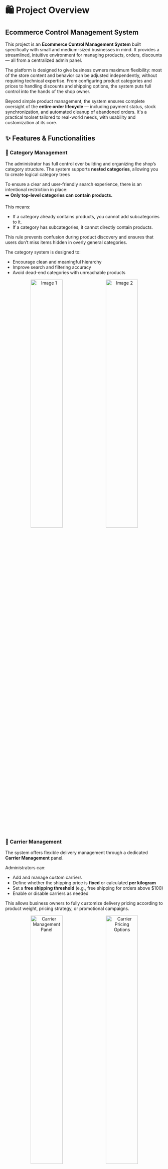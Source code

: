 # 🛍️ Project Overview
## Ecommerce Control Management System

This project is an **Ecommerce Control Management System** built specifically with small and medium-sized businesses in mind. It provides a streamlined, intuitive environment for managing products, orders, discounts — all from a centralized admin panel.

The platform is designed to give business owners maximum flexibility: most of the store content and behavior can be adjusted independently, without requiring technical expertise. From configuring product categories and prices to handling discounts and shipping options, the system puts full control into the hands of the shop owner.

Beyond simple product management, the system ensures complete oversight of the **entire order lifecycle** — including payment status, stock synchronization, and automated cleanup of abandoned orders. It's a practical toolset tailored to real-world needs, with usability and customization at its core.

## ✨ Features & Functionalities

### 📁 Category Management

The administrator has full control over building and organizing the shop’s category structure. The system supports **nested categories**, allowing you to create logical category trees

To ensure a clear and user-friendly search experience, there is an intentional restriction in place:  
➡️ **Only top-level categories can contain products.**

This means:
- If a category already contains products, you cannot add subcategories to it.
- If a category has subcategories, it cannot directly contain products.

This rule prevents confusion during product discovery and ensures that users don’t miss items hidden in overly general categories.

The category system is designed to:
- Encourage clean and meaningful hierarchy
- Improve search and filtering accuracy
- Avoid dead-end categories with unreachable products
<p align="center">
  <img src="https://github.com/user-attachments/assets/f10618b7-7f5c-49d0-b9d9-9edbd22338ad" alt="Image 1" width="45%"  style="margin-right: 10px;"/>
  <img src="https://github.com/user-attachments/assets/599df214-6c55-40ae-9bcf-3e36c03422e8" alt="Image 2" width="45%" />
</p>

### 🚚 Carrier Management

The system offers flexible delivery management through a dedicated **Carrier Management** panel.

Administrators can:
- Add and manage custom carriers
- Define whether the shipping price is **fixed** or calculated **per kilogram**
- Set a **free shipping threshold** (e.g., free shipping for orders above $100)
- Enable or disable carriers as needed

This allows business owners to fully customize delivery pricing according to product weight, pricing strategy, or promotional campaigns.

<p align="center">
  <img src="https://github.com/user-attachments/assets/96e307f8-f839-4b1f-a121-926437350c85" alt="Carrier Management Panel" width="45%" style="margin-right: 10px;" />
  <img src="https://github.com/user-attachments/assets/22c024af-8932-4646-b034-0fc47826ddd7" alt="Carrier Pricing Options" width="45%" />
</p>


### 🛍️ Product & Discount Management

The admin panel allows you to create and manage detailed product entries with full control over content, media, and pricing behavior.

Admins can:
- Set product name, price, stock, and category
- Write rich product descriptions using a built-in editor
- Upload up to **7 photos** for each product  
  - The **first photo** is treated as the **main product image**
  - Additional photos appear on the **product details page**
  - You can **easily change** which uploaded image is set as the main

You also have access to a powerful **shipping price factor** mechanism.

> ℹ️ **Shipping Price Factor**  
> This value is used to calculate shipping cost and defaults to the product's weight.  
> It becomes especially useful when:
> - The product is large but lightweight — you can increase the factor
> - The selected carrier charges per kilogram
> - You want to influence the shipping cost for specific items manually  
> 
> 💡 Example:  
> If a carrier charges $5 per kg and a product has a shipping factor of 2.5, the total shipping cost is $12.50.


#### 🎯 Discount Management

Discounts can be added in two ways:
- While **creating a new product**
- By **editing any existing product**

The admin can define:
- Discount **percentage**
- **Start** and **end date** (including time)
- Easily remove or overwrite the discount with one click

This flexible system allows you to plan future promotions, flash sales, or seasonal deals in advance.

<p align="center">
  <img src="https://github.com/user-attachments/assets/0d0cb7a1-dcce-485c-8f74-31720180d3e4" alt="Discount Scheduling" width="60%" />
</p>

### ⚙️ Webshop Settings

In the **Webshop Settings** panel, you can configure:

- The **name of your store** (displayed across the platform)
- The **currency** used for all orders and price displays

> 💡 Make sure the selected currency is supported by Stripe if you plan to enable online payments.


### 👥 User Management

The system includes a simple but effective **User Management** panel.

As a head admin, you can:
- **Block or unblock users** to restrict access without deleting their account
- **Create new admin accounts** to share management responsibilities with other trusted users

This feature ensures that access control remains in your hands while maintaining flexibility for team-based administration.


### 📦 Order Management

The system provides a comprehensive **Order Management** experience tailored for both regular users and administrators.

---

#### 👤 User Order Access

Each user has access to a personal **My Orders** dashboard, where they can:

- View a list of their past orders
- See details like:
  - Order date
  - Order status
  - Payment status
  - Total price
- Click on any order to see its full summary:
  - Ordered items (name, quantity, price)
  - Shipping method and delivery status

This section allows users to monitor their purchases and get clear visibility into the fulfillment process.

---

#### 🛠️ Admin Order Management

Administrators can manage the full lifecycle of all orders via the **Admin Order Panel**.

They can:

- View all orders in a searchable and filterable table
- Click on any order to:
  - Edit customer and shipping details
  - See payment information
  - Update the order status

<p align="center">
  <img src="https://github.com/user-attachments/assets/ce1359bb-e0bf-402d-8448-d739403aea74" alt="Order Summary Admin Panel" width="80%" />
</p>

---

#### 📄 Order PDF Export

Each order has a **Download PDF** button available in the admin panel.

This allows for easy archiving or order sharing for administrative or logistical purposes.




### 🔄 Stock & Price Lifecycle

Due to the dynamic nature of pricing, discounts, and stock levels, the system includes built-in validation and adjustment mechanisms to ensure consistency and avoid overselling.

Here's how it works:

- 🛒 **Cart Validation on Entry**  
  Each time a user opens their cart, the system re-validates the **current price and stock** of each product.  
  If anything has changed (e.g., product went on sale, stock decreased), the user is immediately informed, and the cart is automatically adjusted to reflect the correct server-side state.

- 💳 **Final Validation Before Payment**  
  Just before redirecting to the payment provider (e.g. Stripe), a **final stock check** is performed.  
  If a product's stock is insufficient to fulfill the quantity in the cart, the system:
  - Notifies the user
  - Automatically lowers the quantity to the highest possible amount

- 📉 **Stock Deduction After Payment Confirmation**  
  Stock is only reduced once payment is successfully confirmed.  
  This prevents stock loss from abandoned or failed payments and ensures that only finalized orders affect inventory.

This entire flow guarantees:
- Accurate pricing
- Real-time stock integrity
- A seamless shopping experience without confusing order failures

### 💡 User-Friendly Features

The platform includes a range of modern enhancements designed to make the shopping and checkout experience smooth, secure, and efficient for customers.

#### 💳 Stripe Payment Integration

The system uses **Stripe** to securely handle online payments.

- Users are redirected to a secure Stripe Checkout page
- All payment information is processed externally — no sensitive data is stored by the webshop
- Stripe supports multiple payment methods (e.g. cards, wallets, bank transfers depending on region)
- 
#### 📧 Order Status Email Notifications

To keep customers fully informed, the system automatically sends an **email notification** every time the status of their order changes.

Examples include:
- Order created
- Order moved to `Processing`
- Order has been `Shipped`

Emails include:
- Order summary
- Current status
- Tracking information (if available)

This ensures transparency and builds trust with the customer.

#### 🔐 Social Login Options

To streamline account creation and login, users can authenticate using:

- ✅ **Facebook**
- ✅ **Google**

This saves time during checkout and improves onboarding for returning customers.

#### ⏳ Payment Grace Period

If a user creates an order but the payment **fails** or is **abandoned**, the system gives them a **1-hour window** to complete the payment.

After this time:
- The order is automatically deleted
- All reserved stock is restored
- This prevents inventory from being locked due to unpaid orders

#### 🛒 Cart Persistence After Logout

To enhance the user experience, the system **preserves the shopping cart** even after logout:

- Cart data is stored for up to **1 hour**
- When the user logs back in, their cart is restored automatically
- This prevents frustration from accidentally lost sessions and supports longer browsing sessions

